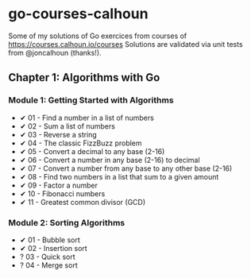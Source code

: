 # go-courses-calhoun
Some of my solutions of Go exercices from courses of https://courses.calhoun.io/courses
Solutions are validated via unit tests from @joncalhoun (thanks!).

## Chapter 1: Algorithms with Go
### Module 1: Getting Started with Algorithms
- ✔ 01 - Find a number in a list of numbers
- ✔ 02 - Sum a list of numbers
- ✔ 03 - Reverse a string
- ✔ 04 - The classic FizzBuzz problem
- ✔ 05 - Convert a decimal to any base (2-16)
- ✔ 06 - Convert a number in any base (2-16) to decimal
- ✔ 07 - Convert a number from any base to any other base (2-16)
- ✔ 08 - Find two numbers in a list that sum to a given amount
- ✔ 09 - Factor a number
- ✔ 10 - Fibonacci numbers
- ✔ 11 - Greatest common divisor (GCD)

### Module 2: Sorting Algorithms
- ✔ 01 - Bubble sort
- ✔ 02 - Insertion sort
- ? 03 - Quick sort
- ? 04 - Merge sort 
